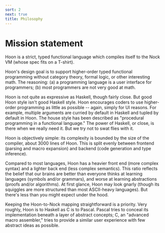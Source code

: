 ```yaml
---
sort: 2
next: true
title: Philosophy
---
```


# Mission statement

Hoon is a strict, typed functional language which compiles itself
to the Nock VM (whose spec fits on a T-shirt).

Hoon's design goal is to support higher-order typed functional
programming without category theory, formal logic, or other
interesting math.  The reasoning: (a) a programming language is a
user interface for programmers; (b) most programmers are not very
good at math.

Hoon is not quite as expressive as Haskell, though fairly close.
But good Hoon style isn't good Haskell style.  Hoon encourages
coders to use higher-order programming as little as possible --
again, simply for UI reasons.  For example, multiple arguments
are curried by default in Haskell and tupled by default in Hoon.
The house style has been described as "procedural programming in
a functional language."  The power of Haskell, or close, is there
when we really need it.  But we try not to swat flies with it.

Hoon is objectively simple: its complexity is bounded by the size
of the compiler, about 3000 lines of Hoon.  This is split evenly
between frontend (parsing and macro expansion) and backend (code
generation and type inference).

Compared to most languages, Hoon has a heavier front end (more
complex syntax) and a lighter back end (less complex semantics).
This ratio reflects the belief that our brains are better than
everyone thinks at learning languages (symbols and/or grammars),
and worse at learning abstractions (proofs and/or algorithms).
At first glance, Hoon may look gnarly (though its squiggles are
more structured than most ASCII-heavy languages).  But there's
less than you might expect under the hood.

Keeping the Hoon-to-Nock mapping straightforward is a priority.
Very roughly, Hoon is to Haskell as C is to Pascal.  Pascal tries
to conceal its implementation beneath a layer of abstract
concepts; C, an "advanced macro assembler," tries to provide a
similar user experience with few abstract ideas as possible.


